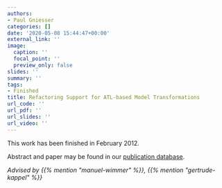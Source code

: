 ```yaml
---
authors:
- Paul Gniesser
categories: []
date: '2020-05-08 15:44:47+00:00'
external_link: ''
image:
  caption: ''
  focal_point: ''
  preview_only: false
slides: ''
summary: ''
tags:
- Finished
title: Refactoring Support for ATL-based Model Transformations
url_code: ''
url_pdf: ''
url_slides: ''
url_video: ''
---
```


This work has been finished in February 2012.

Abstract and paper may be found in our <a class="external" href="http://publik.tuwien.ac.at/showentry.php?ID=207245&amp;lang=2">publication database</a>.

*Advised by {{% mention "manuel-wimmer" %}}, {{% mention "gertrude-kappel" %}}*